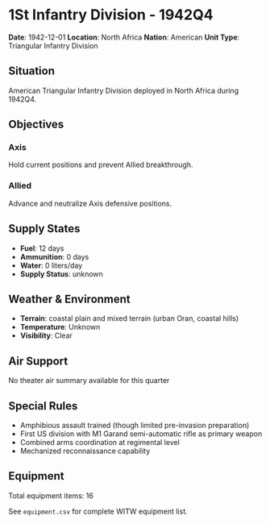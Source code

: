 # 1St Infantry Division - 1942Q4

**Date**: 1942-12-01
**Location**: North Africa
**Nation**: American
**Unit Type**: Triangular Infantry Division

## Situation

American Triangular Infantry Division deployed in North Africa during 1942Q4.

## Objectives

### Axis
Hold current positions and prevent Allied breakthrough.

### Allied
Advance and neutralize Axis defensive positions.

## Supply States

- **Fuel**: 12 days
- **Ammunition**: 0 days
- **Water**: 0 liters/day
- **Supply Status**: unknown

## Weather & Environment

- **Terrain**: coastal plain and mixed terrain (urban Oran, coastal hills)
- **Temperature**: Unknown
- **Visibility**: Clear

## Air Support

No theater air summary available for this quarter

## Special Rules

- Amphibious assault trained (though limited pre-invasion preparation)
- First US division with M1 Garand semi-automatic rifle as primary weapon
- Combined arms coordination at regimental level
- Mechanized reconnaissance capability

## Equipment

Total equipment items: 16

See `equipment.csv` for complete WITW equipment list.
